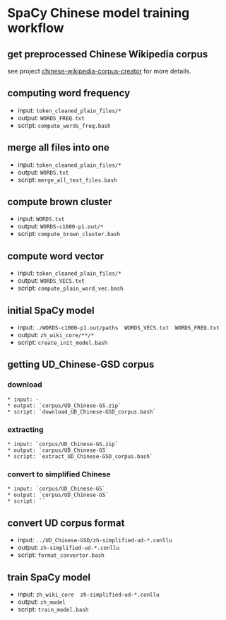 # SpaCy Chinese model training workflow

## get preprocessed Chinese Wikipedia corpus
   see project [chinese-wikipedia-corpus-creator](https://github.com/howl-anderson/chinese-wikipedia-corpus-creator) for more details.

## computing word frequency
   * input: `token_cleaned_plain_files/*`
   * output: `WORDS_FREQ.txt`
   * script: `compute_words_freq.bash`

## merge all files into one
   * input: `token_cleaned_plain_files/*`
   * output: `WORDS.txt`
   * script: `merge_all_text_files.bash`

## compute brown cluster
   * input: `WORDS.txt`
   * output: `WORDS-c1000-p1.out/*`
   * script: `compute_brown_cluster.bash`

## compute word vector
   * input: `token_cleaned_plain_files/*`
   * output: `WORDS_VECS.txt`
   * script: `compute_plain_word_vec.bash`

## initial SpaCy model
   * input: `./WORDS-c1000-p1.out/paths  WORDS_VECS.txt  WORDS_FREQ.txt`
   * output: `zh_wiki_core/**/*`
   * script: `create_init_model.bash`

## getting UD_Chinese-GSD corpus

### download
    * input: -
    * output: `corpus/UD_Chinese-GS.zip`
    * script: `download_UD_Chinese-GSD_corpus.bash`

### extracting
    * input: `corpus/UD_Chinese-GS.zip`
    * output: `corpus/UD_Chinese-GS`
    * script: `extract_UD_Chinese-GSD_corpus.bash`

### convert to simplified Chinese
    * input: `corpus/UD_Chinese-GS`
    * output: `corpus/UD_Chinese-GS`
    * script: ``

## convert UD corpus format
   * input: `../UD_Chinese-GSD/zh-simplified-ud-*.conllu`
   * output: `zh-simplified-ud-*.conllu`
   * script: `format_convertor.bash`

## train SpaCy model
   * input: `zh_wiki_core  zh-simplified-ud-*.conllu`
   * output: `zh_model`
   * script: `train_model.bash`
